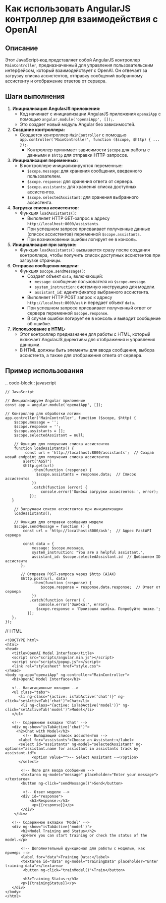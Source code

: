 Как использовать AngularJS контроллер для взаимодействия с OpenAI
=========================================================================================

Описание
-------------------------
Этот JavaScript-код представляет собой AngularJS контроллер `MainController`, предназначенный для управления пользовательским интерфейсом, который взаимодействует с OpenAI. Он отвечает за загрузку списка ассистентов, отправку сообщений выбранному ассистенту и отображение ответов от сервера.

Шаги выполнения
-------------------------
1.  **Инициализация AngularJS приложения:**
    - Код начинает с инициализации AngularJS приложения `openaiApp` с помощью `angular.module('openaiApp', []);`.
    -  Это создает новый модуль Angular без зависимостей.
2.  **Создание контроллера:**
     -  Создается контроллер `MainController` с помощью `app.controller('MainController', function ($scope, $http) { ... });`.
        -   Контроллер принимает зависимости `$scope` для работы с данными и `$http` для отправки HTTP-запросов.
3.  **Инициализация переменных:**
    -   В контроллере инициализируются переменные:
        -  `$scope.message`: для хранения сообщения, введенного пользователем.
        -  `$scope.response`: для хранения ответа от сервера.
         -   `$scope.assistants`: для хранения списка доступных ассистентов.
         -  `$scope.selectedAssistant`: для хранения выбранного ассистента.
4. **Загрузка списка ассистентов:**
   -  Функция `loadAssistants()`:
        -   Выполняет HTTP GET-запрос к адресу `http://localhost:8000/assistants`.
        -   При успешном запросе присваивает полученные данные (список ассистентов) переменной `$scope.assistants`.
        - При возникновении ошибки логирует ее в консоль.
5.  **Инициализация при запуске:**
    -   Функция `loadAssistants()` вызывается сразу после создания контроллера, чтобы получить список доступных ассистентов при загрузке страницы.
6.  **Отправка сообщения модели:**
    -  Функция `$scope.sendMessage()`:
        -  Создает объект `data`, включающий:
            - `message`: сообщение пользователя из `$scope.message`.
            - `system_instruction`: системную инструкцию для модели.
            -   `assistant_id`: идентификатор выбранного ассистента.
        - Выполняет HTTP POST запрос к адресу `http://localhost:8000/ask` и передает объект `data`.
         - При успешном запросе присваивает полученный ответ от сервера переменной `$scope.response`.
         -  В случае ошибки логирует ее в консоль и выводит сообщение об ошибке.
7.  **Использование в HTML:**
    - Этот контроллер предназначен для работы с HTML, который включает AngularJS директивы для отображения и управления данными.
    -  В HTML должны быть элементы для ввода сообщения, выбора ассистента, а также для отображения ответа от сервера.

Пример использования
-------------------------
.. code-block:: javascript

    // JavaScript
    
    // Инициализируем Angular приложение
    const app = angular.module('openaiApp', []);
    
    // Контроллер для обработки логики
    app.controller('MainController', function ($scope, $http) {
        $scope.message = '';
        $scope.response = '';
        $scope.assistants = [];
        $scope.selectedAssistant = null;
        
        // Функция для получения списка ассистентов
        function loadAssistants() {
             const url = 'http://localhost:8000/assistants';  // Создай новый endpoint для получения списка ассистентов
            alert("ASST")
            $http.get(url)
                .then(function (response) {
                  $scope.assistants = response.data;  // Список ассистентов
                })
                .catch(function (error) {
                    console.error('Ошибка загрузки ассистентов:', error);
               });
       }
    
        // Загружаем список ассистентов при инициализации
        loadAssistants();
    
        // Функция для отправки сообщения модели
        $scope.sendMessage = function () {
            const url = 'http://localhost:8000/ask';  // Адрес FastAPI сервера
    
            const data = {
                message: $scope.message,
                system_instruction: "You are a helpful assistant.",
                assistant_id: $scope.selectedAssistant.id  // Добавляем ID ассистента
           };
        
           // Отправка POST-запроса через $http (AJAX)
           $http.post(url, data)
                .then(function (response) {
                    $scope.response = response.data.response;  // Ответ от сервера
                })
               .catch(function (error) {
                   console.error('Ошибка:', error);
                  $scope.response = 'Произошла ошибка. Попробуйте позже.';
              });
       };
    });

   
    
    
   // HTML
    
    
    <!DOCTYPE html>
    <html>
    <head>
       <title>OpenAI Model Interface</title>
       <script src="scripts/angular.min.js"></script>
       <script src="scripts/popup.js"></script>
       <link rel="stylesheet" href="style.css">
    </head>
    <body ng-app="openaiApp" ng-controller="MainController">
       <h1>OpenAI Model Interface</h1>
        
       <!-- Навигационные вкладки -->
       <ul class="tabs">
          <li ng-class="{active: isTabActive('chat')}" ng-click="setActiveTab('chat')">Chat</li>
           <li ng-class="{active: isTabActive('model')}" ng-click="setActiveTab('model')">Model</li>
       </ul>
    
       <!-- Содержимое вкладки 'Chat' -->
       <div ng-show="isTabActive('chat')">
         <h2>Chat with Model</h2>
            <!-- Выпадающий список ассистентов -->
          <label for="assistants">Choose an Assistant:</label>
          <select id="assistants" ng-model="selectedAssistant" ng-options="assistant.name for assistant in assistants track by assistant.id">
                <option value="">-- Select Assistant --</option>
          </select>
    
           <!-- Поле для ввода сообщения -->
           <textarea ng-model="message" placeholder="Enter your message"></textarea>
           <button ng-click="sendMessage()">Send</button>
    
            <!-- Ответ модели -->
           <div id="response">
               <h3>Response:</h3>
                <p>{{response}}</p>
           </div>
        </div>
    
       <!-- Содержимое вкладки 'Model' -->
       <div ng-show="isTabActive('model')">
           <h2>Model Training and Status</h2>
           <p>Here you can start training or check the status of the model.</p>
    
           <!-- Дополнительный функционал для работы с моделью, как пример: -->
           <label for="data">Training Data:</label>
           <textarea id="data" ng-model="trainingData" placeholder="Enter training data"></textarea>
            <button ng-click="trainModel()">Train</button>
    
            <h3>Training Status:</h3>
           <p>{{trainingStatus}}</p>
       </div>
    </body>
    </html>
```